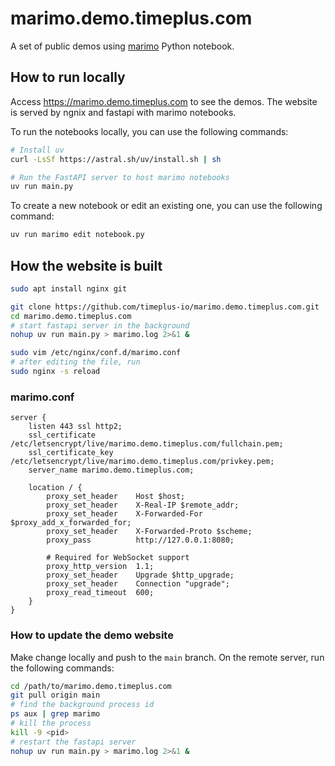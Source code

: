 # marimo.demo.timeplus.com
A set of public demos using [marimo](https://marimo.io) Python notebook.

## How to run locally
Access https://marimo.demo.timeplus.com to see the demos. The website is served by ngnix and fastapi with marimo notebooks.

To run the notebooks locally, you can use the following commands:
```bash
# Install uv
curl -LsSf https://astral.sh/uv/install.sh | sh

# Run the FastAPI server to host marimo notebooks
uv run main.py
```

To create a new notebook or edit an existing one, you can use the following command:
```bash
uv run marimo edit notebook.py
```

## How the website is built

```bash
sudo apt install nginx git

git clone https://github.com/timeplus-io/marimo.demo.timeplus.com.git
cd marimo.demo.timeplus.com
# start fastapi server in the background
nohup uv run main.py > marimo.log 2>&1 &

sudo vim /etc/nginx/conf.d/marimo.conf
# after editing the file, run
sudo nginx -s reload
```

### marimo.conf
```nginx
server {
    listen 443 ssl http2;
    ssl_certificate /etc/letsencrypt/live/marimo.demo.timeplus.com/fullchain.pem;
    ssl_certificate_key /etc/letsencrypt/live/marimo.demo.timeplus.com/privkey.pem;
    server_name marimo.demo.timeplus.com;

    location / {
        proxy_set_header    Host $host;
        proxy_set_header    X-Real-IP $remote_addr;
        proxy_set_header    X-Forwarded-For $proxy_add_x_forwarded_for;
        proxy_set_header    X-Forwarded-Proto $scheme;
        proxy_pass          http://127.0.0.1:8080;

        # Required for WebSocket support
        proxy_http_version  1.1;
        proxy_set_header    Upgrade $http_upgrade;
        proxy_set_header    Connection "upgrade";
        proxy_read_timeout  600;
    }
}
```

### How to update the demo website
Make change locally and push to the `main` branch.
On the remote server, run the following commands:
```bash
cd /path/to/marimo.demo.timeplus.com
git pull origin main
# find the background process id
ps aux | grep marimo
# kill the process
kill -9 <pid>
# restart the fastapi server
nohup uv run main.py > marimo.log 2>&1 &
```
